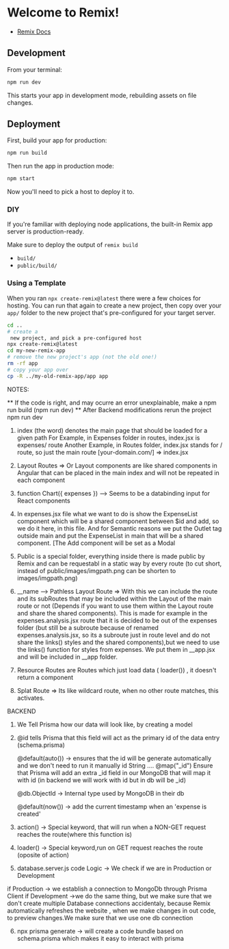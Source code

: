 # Welcome to Remix!

- [Remix Docs](https://remix.run/docs)

## Development

From your terminal:

```sh
npm run dev
```

This starts your app in development mode, rebuilding assets on file changes.

## Deployment

First, build your app for production:

```sh
npm run build
```

Then run the app in production mode:

```sh
npm start
```

Now you'll need to pick a host to deploy it to.

### DIY

If you're familiar with deploying node applications, the built-in Remix app server is production-ready.

Make sure to deploy the output of `remix build`

- `build/`
- `public/build/`

### Using a Template

When you ran `npx create-remix@latest` there were a few choices for hosting. You can run that again to create a new project, then copy over your `app/` folder to the new project that's pre-configured for your target server.

```sh
cd ..
# create a
 new project, and pick a pre-configured host
npx create-remix@latest
cd my-new-remix-app
# remove the new project's app (not the old one!)
rm -rf app
# copy your app over
cp -R ../my-old-remix-app/app app
```


NOTES:

** If the code is right, and may ocurre an error unexplainable, make a npm run build (npm run dev)
** After Backend modifications rerun the project npm run dev

1. index (the word) denotes the main page that should be loaded for a given path
     For Example, in Expenses folder in routes, index.jsx is expenses/   route 
     Another Example, in Routes folder, index.jsx stands for /    route, so just the main route [your-domain.com/] => index.jsx

2. Layout Routes => Or Layout components are like shared components in Angular that can be placed in the main index and will not be repeated in each component     

3. function Chart({ expenses }) --> Seems to be a databinding input for React components

4. In expenses.jsx file what we want to do is show the ExpenseList component which will be a shared component between $id and add, so we do it here, in this file. And for Semantic reasons we put the Outlet tag outside main and put the ExpenseList in main that will be a shared component. [The Add component will be set as a Modal

5. Public is a special folder, everything inside there is made public by Remix and can be requestabl in a static way by every route (to cut short, instead of public/images/imgpath.png  can be shorten to images/imgpath.png)

6. __name --> Pathless Layout Route => With this we can include the route and its subRoutes that may be included within the Layout of the main route or not (Depends if you want to use them within the Layout route and share the shared components).
This is made for example in the expenses.analysis.jsx route that it is decided to be out of the expenses folder (but still be a subroute because of renamed expenses.analysis.jsx, so its a subroute just in route level and do not share the links() styles and the shared components),but we need to use the links() function for styles from expenses. We put them in __app.jsx and will be included in __app folder.  

7. Resource Routes are Routes which just load data ( loader()) , it doesn't return a component

8. Splat Route => Its like wildcard route, when no other route matches, this activates.

BACKEND

1. We Tell Prisma how our data will look like, by creating a model

2. @id tells Prisma that this field will act as the primary id of the data entry (schema.prisma)

   @default(auto()) -> ensures that the id will be generate automatically  and we don't need to run it manually
   id String .... @map("_id") Ensure that Prisma will add an extra _id field in our MongoDB that will map it with id (in backend we will work with id but in db will be _id)  

   @db.ObjectId -> Internal type used by MongoDB in their db

   @default(now()) -> add the current timestamp when an 'expense is created'

3. action() -> Special keyword, that will run when a NON-GET request reaches the route(where this   function is)   

4. loader() -> Special keyword,run on GET request reaches the route (oposite of action)

5. database.server.js code Logic -> We check if we are in Production or Development

if Production -> we establish a connection to MongoDb through Prisma Client
if Development ->we do the same thing, but we make sure that we don't create multiple Database
                 connections accidentaly, because Remix automatically refreshes the website , when we make changes in out code, to preview changes.We make sure that we use one db connection

6. npx prisma generate -> will create a code bundle based on schema.prisma which makes it easy to interact with prisma 